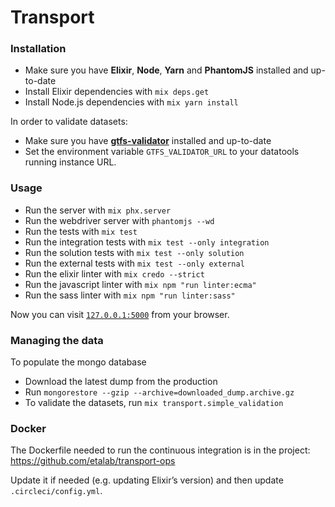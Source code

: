 # Transport

### Installation

  * Make sure you have **Elixir**, **Node**, **Yarn** and **PhantomJS** installed and up-to-date
  * Install Elixir dependencies with `mix deps.get`
  * Install Node.js dependencies with `mix yarn install`

In order to validate datasets:

  * Make sure you have [**gtfs-validator**](https://github.com/etalab/transport-validator) installed and up-to-date
  * Set the environment variable `GTFS_VALIDATOR_URL` to your datatools running instance URL.

### Usage

  * Run the server with `mix phx.server`
  * Run the webdriver server with `phantomjs --wd`
  * Run the tests with `mix test`
  * Run the integration tests with `mix test --only integration`
  * Run the solution tests with `mix test --only solution`
  * Run the external tests with `mix test --only external`
  * Run the elixir linter with `mix credo --strict`
  * Run the javascript linter with `mix npm "run linter:ecma"`
  * Run the sass linter with `mix npm "run linter:sass"`

Now you can visit [`127.0.0.1:5000`](http://127.0.0.1:5000) from your browser.

### Managing the data

To populate the mongo database

  * Download the latest dump from the production
  * Run `mongorestore --gzip --archive=downloaded_dump.archive.gz`
  * To validate the datasets, run `mix transport.simple_validation`

### Docker

  The Dockerfile needed to run the continuous integration is in the project:
  https://github.com/etalab/transport-ops

  Update it if needed (e.g. updating Elixir’s version) and then update `.circleci/config.yml`.
